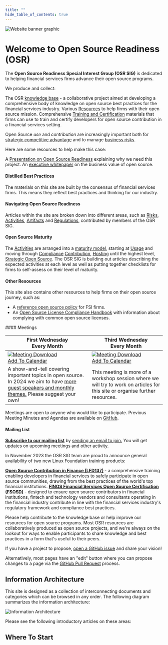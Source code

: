 ```yaml
---
title: ""
hide_table_of_contents: true
---
```


<img src="/img/bok/osr-header.svg" alt="Website banner graphic" className="page-header-image" />

# Welcome to Open Source Readiness (OSR)

<div className="frontPageContent">
	<BoxOut image="/img/bok/page-types/what.png" title="What is it?" className='boxout1' link="/docs/bok/Introduction" linkText="Introduction to OSR">
	
The <strong>Open Source Readiness Special Interest Group (OSR SIG)</strong> is dedicated to helping financial services firms advance their open source programs.

We produce and collect:

<ImageBullet image="/img/bok/page-types/knowledge.png" alt="Knowledge Base">
The OSR <a href="#information-architecture">knowledge base</a> -  a collaborative project aimed at developing a comprehensive body of knowledge on open source best practices for the financial services industry.
</ImageBullet>

<ImageBullet image="/img/bok/page-types/resource.png" alt="Resources">
Various <a href="/docs/bok/Resources/osr-resources">Resources</a> to help firms with their open source mission.
</ImageBullet>

<ImageBullet image="/img/bok/page-types/training2.png" alt="Training">
Comprehensive <a href="/docs/osr-resources/Training">Training and Certification</a> materials that firms can use to train and certify developers for open source contribution in a financial services setting.
</ImageBullet>
</BoxOut>

<BoxOut image="/img/bok/page-types/important.png" title="Why is it Important?" className='boxout2' link="/docs/tags/strategy" linkText="More Information">

Open Source <em>use</em> and <em>contribution</em> are increasingly important both for <a href="/docs/tags/strategy">strategic competitive advantage</a> and to manage <a href="/docs/bok/Risks/Introduction">business risks</a>. 

Here are some resources to help make this case:

<ImageBullet image="/img/bok/page-types/presentation.png" alt="Presentation">
A <a href="/docs/osr-resources/presentation">Presentation on Open Source Readiness</a> explaining why we need this project.
</ImageBullet>

<ImageBullet image="/img/bok/page-types/knowledge.png" alt="Knowledge Base">
An <a href="(https://www.finos.org/business-value-of-open-source-for-financial-services-firms-download-page?hsLang=en-us">executive whitepaper</a> on the business value of open source.
</ImageBullet>

#### Distilled Best Practices

The materials on this site are built by the consensus of financial services firms.  This means they reflect best practices and thinking for our industry.
</BoxOut>

<BoxOut image="/img/bok/page-types/how.png" title="How Does it Work?" className='boxout3'>

#### Navigating Open Source Readiness

<ImageBullet image="/img/bok/page-types/risk.png" alt="Risks">
Articles within the site are broken down into different areas, such as <a href="/docs/bok/Risks/Introduction">Risks</a>, <a href="/docs/bok/Activities/Introduction">Activities</a>, <a href="/docs/bok/Artifacts/Introduction">Artifacts</a> and <a href="/docs/bok/Regulations/Introduction">Regulations</a>, contributed by members of the OSR SIG.
</ImageBullet>

#### Open Source Maturity

<ImageBullet image="/img/bok/page-types/activity.png" alt="Activity">
The <a href="/docs/bok/Activities/Introduction">Activities</a> are arranged into a <a href="/docs/bok/OSMM/Introduction">maturity model</a>, starting at <a href="/docs/bok/OSMM/Level-1">Usage</a> and moving through <a href="/docs/bok/OSMM/Level-2">Compliance</a> <a href="/docs/bok/OSMM/Level-3">Contribution</a>, <a href="/docs/bok/OSMM/Level-4">Hosting</a> until the highest level, <a href="/docs/bok/OSMM/Level-5">Strategic Open Source</a>.
</ImageBullet>

<ImageBullet image="/img/bok/page-types/maturity.png" alt="Maturity">
The OSR SIG is building out articles describing the expected activities at each level as well as putting together checklists for firms to self-assess on their level of maturity.
</ImageBullet>

#### Other Resources

<ImageBullet image="/img/bok/page-types/resource.png" alt="Resource">

This site also contains other resources to help firms on their open source journey, such as:

 - A <a href="/docs/bok/Artifacts/Reference-FOSS-Policy">reference open source policy</a> for FSI firms.
 - An <a href="/docs/operations/oslc">Open Source License Compliance Handbook</a> with information about complying with common open source licenses.

</ImageBullet>

</BoxOut>
				
				
<BoxOut image="/img/bok/page-types/involved.png" title="How Do I Get Involved?" className='boxout4'>
#### Meetings

<table>
	<thead>
		<tr>
			<th>First Wednesday <br /> Every Month</th>
			<th>Third Wednesday <br /> Every Month</th>
		</tr>
	</thead>
	<tbody>
		<tr>
			<td className="calendar"><a href="https://calendar.finos.org/4ceeknoiieiu0g9k6rmf4t3n44.ics"><img src="/img/bok/page-types/calendar.png" alt="Meeting Download" /><br />Add To Calendar</a></td>
			<td className="calendar"><a href="https://calendar.finos.org/3oeu8ev0okjen2i8v5hstg5abt.ics"><img src="/img/bok/page-types/calendar.png" alt="Meeting Download" /><br />Add To Calendar</a></td>
		</tr>
		<tr>
			<td>A show-and-tell covering important topics in open source.  In 2024 we aim to have <a href="https://github.com/finos/open-source-readiness/issues/224">more guest speakers and monthly themes.</a>  Please suggest your own!</td>
			<td>This meeting is more of a workshop session where we will try to work on articles for this site or organise further resources.  </td>
		</tr>
	</tbody>

</table>

Meetings are open to anyone who would like to participate. Previous Meeting Minutes and Agendas are available on <a href="https://github.com/finos/open-source-readiness/issues?q=is%3Aissue++label%3Ameeting+">GitHub</a>.

#### Mailing List

<strong><a href="https://groups.google.com/a/finos.org/forum/#!forum/osr"> Subscribe to our mailing list</a></strong> by <a href="mailto:osr+subscribe@finos.org?subject=Subscribe%20Me&body=Please%20subscribe%20me%20to%20the%20OSR%20Mailing%20List">sending an email to join.</a> You will get updates on upcoming meetings and other activity.

</BoxOut>

<BoxOut title="Training" link="/docs/osr-resources/Training" linkText="To The Training Page" image="/img/bok/page-types/training.png" className='boxout2'>

In November 2023 the OSR SIG team are proud to announce general availability of two new Linux Foundation training products:


<ImageBullet image="/img/bok/page-types/training2.png" alt="Training Course">
	<strong><a href="/docs/bok/Training/LFD137-Contribution-In-Finance">Open Source Contribution in Finance (LFD137)</a> </strong> - a comprehensive training enabling developers in financial services to safely participate in open source communities,
	drawing from the best practices of the world's top financial institutions.
</ImageBullet>

<ImageBullet image="/img/bok/page-types/certification.png" alt="Certtification">
	<strong><a href="/docs/bok/Certifications/FSOSD">FINOS Financial Services Open Source Certification (FSOSD)</a></strong> - designed to ensure open source contributors in financial institutions, fintech and
	technology vendors and consultants operating in the financial industry contribute in line with the financial services industry's regulatory framework and compliance best practices.
</ImageBullet>

</BoxOut>

<BoxOut title="Contributing" image="/img/bok/page-types/contribution.png" className='boxout1' link="/docs/about" linkText="More on Contributing">

Please help contribute to the knowledge base or help improve our resources for open source programs. Most OSR resources are collaboratively produced as open source projects, and we're always on the lookout for ways to enable participants to share knowledge and best practices in a form that's useful to their peers. 

If you have a project to propose, <a href="https://github.com/finos/open-source-readiness/issues">open a GitHub issue</a> and share your vision!

Alternatively, most pages have an "edit" button where you can propose changes to a page via the <a href="https://github.com/finos/open-source-readiness/pulls">GitHub Pull Request</a> process.

</BoxOut>

</div>

## Information Architecture

This site is designed as a collection of interconnecting documents and categories which can be browsed in any order.   The following diagram summarizes the information architecture:

![Information Architecture](/img/bok/information-architecture.png)

Please see the following introductory articles on these areas:

## Where To Start

<BokTagList tag="Introduction"  />
